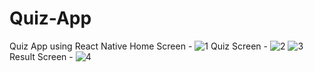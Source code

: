 # Quiz-App
Quiz App using React Native
Home Screen - 
![1](https://github.com/Om-Aditya-Jain/Quiz-App/assets/91939727/549db29e-65b4-412b-a590-9251158f468e)
Quiz Screen - 
![2](https://github.com/Om-Aditya-Jain/Quiz-App/assets/91939727/39c03a8c-8405-4841-9c6d-0afd0d5338af)
![3](https://github.com/Om-Aditya-Jain/Quiz-App/assets/91939727/5d336831-d37a-46fd-807d-4ab98f037075)
Result Screen - 
![4](https://github.com/Om-Aditya-Jain/Quiz-App/assets/91939727/0b8e5940-03f5-4764-86c5-147472a7533f)
